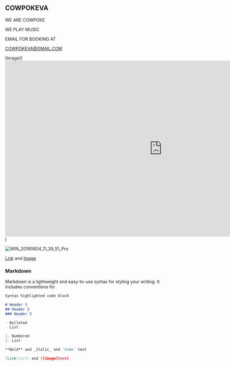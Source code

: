 ## COWPOKEVA

WE ARE COWPOKE

WE PLAY MUSIC

EMAIL FOR BOOKING AT

COWPOKEVA@GMAIL.COM


[Image](<iframe width="1019" height="573" src="https://www.youtube.com/embed/eppiVEbUGgk" title="YouTube video player" frameborder="0" allow="accelerometer; autoplay; clipboard-write; encrypted-media; gyroscope; picture-in-picture" allowfullscreen></iframe>)



![WIN_20190604_11_39_51_Pro](https://user-images.githubusercontent.com/85310685/120712828-22e91480-c48f-11eb-9144-7e8b8ff10373.jpg)

[Link](https://www.youtube.com/results?search_query=cowpokeva) and [Image](src)










### Markdown

Markdown is a lightweight and easy-to-use syntax for styling your writing. It includes conventions for

```markdown
Syntax highlighted code block

# Header 1
## Header 2
### Header 3

- Bulleted
- List

1. Numbered
2. List

**Bold** and _Italic_ and `Code` text

[Link](url) and ![Image](src)
```
